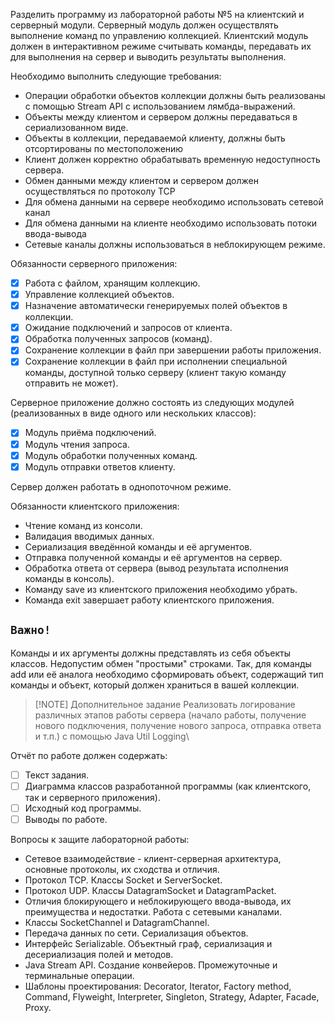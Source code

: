 Разделить программу из лабораторной работы №5 на клиентский и серверный модули. Серверный модуль должен осуществлять выполнение команд по управлению коллекцией. Клиентский модуль должен в интерактивном режиме считывать команды, передавать их для выполнения на сервер и выводить результаты выполнения.

Необходимо выполнить следующие требования:

* Операции обработки объектов коллекции должны быть реализованы с помощью Stream API с использованием лямбда-выражений.
* Объекты между клиентом и сервером должны передаваться в сериализованном виде.
* Объекты в коллекции, передаваемой клиенту, должны быть отсортированы по местоположению
* Клиент должен корректно обрабатывать временную недоступность сервера.
* Обмен данными между клиентом и сервером должен осуществляться по протоколу TCP
* Для обмена данными на сервере необходимо использовать сетевой канал
* Для обмена данными на клиенте необходимо использовать потоки ввода-вывода
* Сетевые каналы должны использоваться в неблокирующем режиме.

Обязанности серверного приложения:

* [x] Работа с файлом, хранящим коллекцию.
* [x] Управление коллекцией объектов.
* [x] Назначение автоматически генерируемых полей объектов в коллекции.
* [x] Ожидание подключений и запросов от клиента.
* [x] Обработка полученных запросов (команд).
* [x] Сохранение коллекции в файл при завершении работы приложения.
* [x] Сохранение коллекции в файл при исполнении специальной команды, доступной только серверу (клиент такую команду отправить не может).

Серверное приложение должно состоять из следующих модулей (реализованных в виде одного или нескольких классов):

* [x] Модуль приёма подключений.
* [x] Модуль чтения запроса.
* [x] Модуль обработки полученных команд.
* [x] Модуль отправки ответов клиенту.

Сервер должен работать в однопоточном режиме.

Обязанности клиентского приложения:

* Чтение команд из консоли.
* Валидация вводимых данных.
* Сериализация введённой команды и её аргументов.
* Отправка полученной команды и её аргументов на сервер.
* Обработка ответа от сервера (вывод результата исполнения команды в консоль).
* Команду save из клиентского приложения необходимо убрать.
* Команда exit завершает работу клиентского приложения.

## `Важно!`
Команды и их аргументы должны представлять из себя объекты классов. Недопустим обмен "простыми" строками. Так, для команды add или её аналога необходимо сформировать объект, содержащий тип команды и объект, который должен храниться в вашей коллекции.

> [!NOTE] Дополнительное задание
> Реализовать логирование различных этапов работы сервера (начало работы, получение нового подключения, получение нового запроса, отправка ответа и т.п.) с помощью Java Util Logging\

Отчёт по работе должен содержать:

* [ ] Текст задания.
* [ ] Диаграмма классов разработанной программы (как клиентского, так и серверного приложения).
* [ ] Исходный код программы.
* [ ] Выводы по работе.

Вопросы к защите лабораторной работы:

* Сетевое взаимодействие - клиент-серверная архитектура, основные протоколы, их сходства и отличия.
* Протокол TCP. Классы Socket и ServerSocket.
* Протокол UDP. Классы DatagramSocket и DatagramPacket.
* Отличия блокирующего и неблокирующего ввода-вывода, их преимущества и недостатки. Работа с сетевыми каналами.
* Классы SocketChannel и DatagramChannel.
* Передача данных по сети. Сериализация объектов.
* Интерфейс Serializable. Объектный граф, сериализация и десериализация полей и методов.
* Java Stream API. Создание конвейеров. Промежуточные и терминальные операции.
* Шаблоны проектирования: Decorator, Iterator, Factory method, Command, Flyweight, Interpreter, Singleton, Strategy, Adapter, Facade, Proxy.

